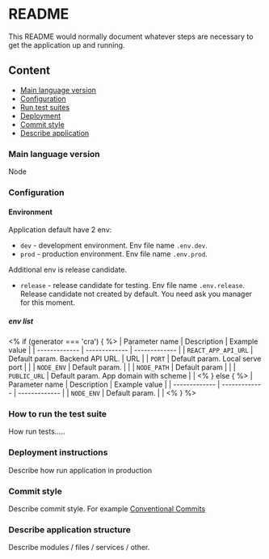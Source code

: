 # README

This README would normally document whatever steps are necessary to get the
application up and running.

## Content

 - [Main language version](#main-lang-version)
 - [Configuration](#configuration)
 - [Run test suites](#run-tests)
 - [Deployment](#deployment)
 - [Commit style](#vcs-commit-style)
 - [Describe application](#description-application)

### <a id="main-lang-version"></a> Main language version

Node  

### <a id="configuration"></a> Configuration

#### Environment   
  
Application default have 2 env:
 - `dev` - development environment. Env file name `.env.dev`.  
 - `prod` - production environment. Env file name `.env.prod`.  

Additional env is release candidate.

 - `release` - release candidate for testing. Env file name `.env.release`.  
    Release candidate not created by default. You need ask you manager for this moment.  

##### env list  

<% if (generator === 'cra') { %>
| Parameter name  | Description | Example value |
| ------------- | ------------- | ------------- |
| `REACT_APP_API_URL`  | Default param. Backend API URL.  | URL |
| `PORT`  | Default param. Local serve port  |  |
| `NODE_ENV`  | Default param.  |  |
| `NODE_PATH`  | Default param  |  |
| `PUBLIC_URL`  | Default param. App domain with scheme  |   |
<% } else { %>
| Parameter name  | Description | Example value |
| ------------- | ------------- | ------------- |
| `NODE_ENV`  | Default param.  |  |
<% } %>

### <a id="run-tests"></a> How to run the test suite

How run tests.....

### <a id="deployment"></a> Deployment instructions

Describe how run application in production

### <a id="vcs-commit-style"></a> Commit style

Describe commit style. For example [Conventional Commits](https://www.conventionalcommits.org/en/v1.0.0/)  

###  <a id="description-application"></a> Describe application structure

Describe modules / files / services / other.  
